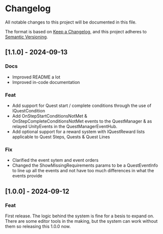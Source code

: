 # Changelog

All notable changes to this project will be documented in this file.

The format is based on [Keep a Changelog](https://keepachangelog.com/en/1.0.0/), and this project adheres to [Semantic Versioning](https://semver.org/spec/v2.0.0.html).

## [1.1.0] - 2024-09-13
### Docs
- Improved README a lot
- Improved in-code documentation

### Feat
- Add support for Quest start / complete conditions through the use of IQuestCondition
- Add OnStepStartConditionsNotMet & OnStepCompleteConditionsNotMet events to the QuestManager & as relayed UnityEvents in the QuestManagerEventHub.
- Add optional support for a reward system with IQuestReward lists applicable to Quest Steps, Quests & Quest Lines

### Fix
- Clarified the event sytem and event orders
- Changed the ShowMissingRequirements params to be a QuestEventInfo to line up all the events and not have too much differences in what the events provide

## [1.0.0] - 2024-09-12
### Feat
First release. The logic behind the system is fine for a besis to expand on.
There are some editor tools in the making, but the system can work without them so releasing this 1.0.0 now.
